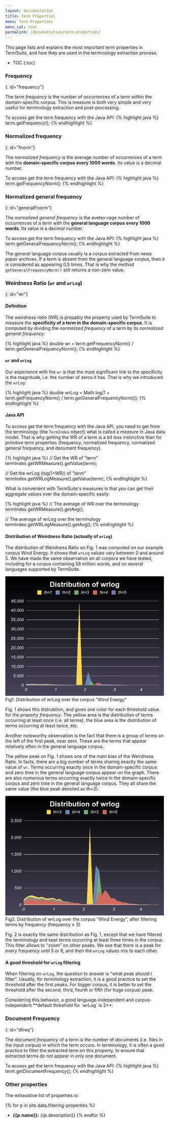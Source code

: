 ```yaml
---
layout: documentation
title: Term Properties
menu: Term Properties
menu_cat: root
permalink: /documentation/term-properties/
---
```


This page lists and explains the most important term properties in TermSuite, and how they are used in the terminology extraction process.

* TOC
{:toc}

### Frequency
{: id="frequency"}

The *term frequency* is the number of occurrences of a term within the domain-specific corpus. This is measure is both very simple and very useful for terminology extraction and post-processing.

To access get the term frequency with the Java API:
{% highlight java %}
term.getFrequency();
{% endhighlight %}

### Normalized frequency
{: id="fnorm"}

The *normalized frequency* is the average number of occurrences of a term with the **domain-specific corpus every 1000 words**. Its value is a decimal number.

To access get the term frequency with the Java API:
{% highlight java %}
term.getFrequencyNorm();
{% endhighlight %}

### Normalized general frequency
{: id="generalFnorm"}

The *normalized general frequency* is the avetsv-rage number of occurrences of a term with the **general language corpus every 1000 words**. Its value is a decimal number.

To access get the term frequency with the Java API:
{% highlight java %}
term.getGeneralFrequencyNorm();
{% endhighlight %}

The general language corpus usually is a corpus extracted from news paper archives. If a term is absent from the general language corpus, then it is considered as appearing 0,5 times. That is why the method `getGeneralFrequencyNorm()` still returns a non-zero value.

### Weirdness Ratio (`wr` and `wrLog`)
{: id="wr"}

#### Definition

The *weirdness ratio* (WR) is propably the property used by TermSuite to measure the **specificity of a term in the domain-specific corpus**. It is computed by dividing the *normalized frequency* of a term by its *normalized general frequency*:

{% highlight java %}
double wr = term.getFrequencyNorm() / term.getGeneralFrequencyNorm();
{% endhighlight %}


#### `wr` and `wrLog`

Our experience with the `wr` is that the most significant link to the specificity is the magnitude, i.e. the number of zeros it has. That is why we introduced the `wrLog`:

{% highlight java %}
double wrLog = Math.log(1 + term.getFrequencyNorm() / term.getGeneralFrequencyNorm());
{% endhighlight %}

#### Java API

To access get the term frequency with the Java API, you need to get from the terminology (the `TermIndex` object) what is called a *measure* in Java data model. That is why getting the WR of a term is a bit less instinctive than for *primitive* term properties (frequency, normalized frequency, normalized general frequency, and document frequency).

{% highlight java %}
// Get the WR of "term"
termIndex.getWRMeasure().getValue(term);

// Get the wrLog (log(1+WR)) of "term"
termIndex.getWRLogMeasure().getValue(term);
{% endhighlight %}

What is convenient with TermSuite's measures is that you can get their aggregate values over the domain-specific easily:

{% highlight java %}
// The average of WR over the terminology
termIndex.getWRMeasure().getAvg();

// The average of wrLog over the terminology
termIndex.getWRLogMeasure().getAvg();
{% endhighlight %}

#### Distribution of Weirdness Ratio (actually of `wrLog`)

The distribution of Weirdness Ratio on Fig. 1 was computed on our example corpus Wind Energy. It shows that `wrLog` values vary between 0 and around 5. We have made the same observation on all corpora we have tested, including for a corpus containing 58 million words, and on several languages supported by TermSuite.

<p class="text-center">
<img title="Distribution of wrLog over corpus Wind Energy" alt="Distribution of wrLog over corpus Wind Energy" width="500" src="/img/wrlog-distribution-th1.png">
<br />
Fig1. Distribution of wrLog over the corpus "Wind Energy"
</p>

Fig. 1 shows this distrubtion, and gives one color for each threshold value for the property *frequency*. The yellow area is the distribution of terms occurring at least once (i.e. all terms), the blue area is the distribution of terms occurring at least twice, etc.

Another noteworthy observation is the fact that there is a group of terms on the left of the first peak, near zero. These are the terms that appear relatively often in the general language corpus.

The yellow peak on Fig. 1 shows one of the main bias of the Weirdness Ratio. In facts, there are a big number of terms sharing exactly the same value of `wr`. Terms occurring exactly once in the domain-specific corpus and zero time in the general language corpus appear on the graph. There are also numerous terms occurring exactly twice in the domain-specific corpus and zero time in the general language corpus. They all share the same value (the blue peak denoted as th=2).


<p class="text-center">
<img title="Distribution of wrLog over the corpus Wind Energy, after filtering terms by frequency (frequency ≥ 3)" alt="Distribution of wrLog over the corpus Wind Energy, after filtering terms by frequency (frequency ≥ 3)" width="500" src="/img/wrlog-distribution-th3.png">
<br />
Fig2. Distribution of wrLog over the corpus "Wind Energy", after filtering terms by frequency (frequency ≥ 3)
</p>

Fig. 2 is exactly the same distribution as Fig. 1, except that we have filtered the terminology and kept terms occurring at least three times in the corpus. This filter allows to "zoom" on other peaks. We see that there is a peak for every frequency until 5 or 6, and then the `wrLog` values mix to each other.

#### A good threshold for `wrLog` filtering

When filtering on `wrLog`, the question to answer is "what peak should I filter". Usually, for terminology extraction, it is a good practice to set the threshold after the first peaks. For bigger corpus, it is better to set the threshold after the second, third, fourth or fifth (for huge corpus) peak.

<div class="alert alert-success" role="alert">
Considering this behavior, a good language-independent and corpus-independent **default threshold for `wrLog` is 2**.   
</div>

### Document Frequency
{: id="dfreq"}

The *document frequency* of a term is the number of documents (i.e. files in the input corpus) in which the term occurs. In terminology, it is often a good practice to filter the extracted term on this property, to ensure that extracted terms do not appear in only one document.  

To access get the term frequency with the Java API:
{% highlight java %}
term.getDocumentFrequency();
{% endhighlight %}

### Other properties

The exhaustive list of properties is:

{% for p in site.data.filtering-properties %}
  * **{{p.name}}:** {{p.description}}
{% endfor %}
